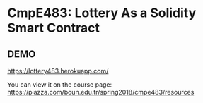 # CmpE483: Lottery As a Solidity Smart Contract

## DEMO 
https://lottery483.herokuapp.com/


You can view it on the course page: https://piazza.com/boun.edu.tr/spring2018/cmpe483/resources



